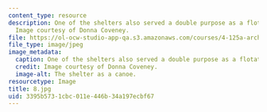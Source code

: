 ```yaml
---
content_type: resource
description: One of the shelters also served a double purpose as a flotation device.
  Image courtesy of Donna Coveney.
file: https://ol-ocw-studio-app-qa.s3.amazonaws.com/courses/4-125a-architecture-studio-building-in-landscapes-fall-2005/3395b5731cbc011e446b34a197ecbf67_8.jpg
file_type: image/jpeg
image_metadata:
  caption: One of the shelters also served a double purpose as a flotation device.
  credit: Image courtesy of Donna Coveney.
  image-alt: The shelter as a canoe.
resourcetype: Image
title: 8.jpg
uid: 3395b573-1cbc-011e-446b-34a197ecbf67
---
```

